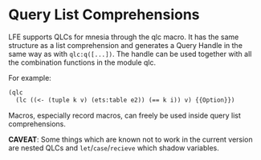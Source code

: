 # Query List Comprehensions

LFE supports QLCs for mnesia through the qlc macro. It has the same
structure as a list comprehension and generates a Query Handle in the
same way as with ``qlc:q([...])``. The handle can be used together with
all the combination functions in the module qlc.

For example:

```lisp
(qlc
  (lc ((<- (tuple k v) (ets:table e2)) (== k i)) v) {{Option}})
```
Macros, especially record macros, can freely be used inside query list
comprehensions.

**CAVEAT**: Some things which are known not to work in the current
 version are nested QLCs and ``let``/``case``/``recieve`` which shadow 
 variables.
